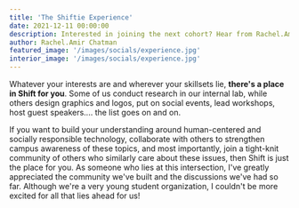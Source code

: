 ```yaml
---
title: 'The Shiftie Experience'
date: 2021-12-11 00:00:00
description: Interested in joining the next cohort? Hear from Rachel.Amir about what becoming a Shiftie is all about 👀
author: Rachel.Amir Chatman
featured_image: '/images/socials/experience.jpg'
interior_image: '/images/socials/experience.jpg'
---
```


Whatever your interests are and wherever your skillsets lie, **there's a place in Shift for you**. Some of us conduct research in our internal lab, while others design graphics and logos, put on social events, lead workshops, host guest speakers.... the list goes on and on. 

If you want to build your understanding around human-centered and socially responsible technology, collaborate with others to strengthen campus awareness of these topics, and most importantly, join a tight-knit community of others who similarly care about these issues, then Shift is just the place for you. As someone who lies at this intersection, I've greatly appreciated the community we've built and the discussions we've had so far. Although we're a very young student organization, I couldn't be more excited for all that lies ahead for us!